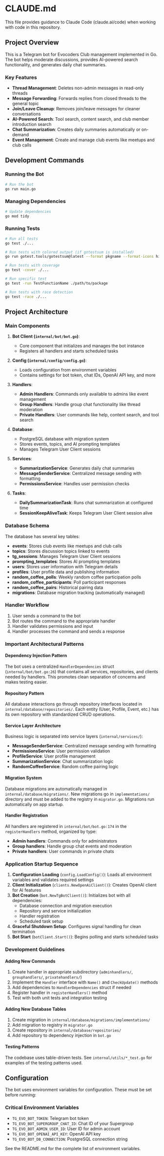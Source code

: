 # CLAUDE.md

This file provides guidance to Claude Code (claude.ai/code) when working with code in this repository.

## Project Overview

This is a Telegram bot for Evocoders Club management implemented in Go. The bot helps moderate discussions, provides AI-powered search functionality, and generates daily chat summaries.

### Key Features

- **Thread Management**: Deletes non-admin messages in read-only threads
- **Message Forwarding**: Forwards replies from closed threads to the general topic
- **Join/Leave Cleanup**: Removes join/leave messages for cleaner conversations
- **AI-Powered Search**: Tool search, content search, and club member introduction search
- **Chat Summarization**: Creates daily summaries automatically or on-demand
- **Event Management**: Create and manage club events like meetups and club calls

## Development Commands

### Running the Bot

```bash
# Run the bot
go run main.go
```

### Managing Dependencies

```bash
# Update dependencies
go mod tidy
```

### Running Tests

```bash
# Run all tests
go test ./...

# Run tests with colored output (if gotestsum is installed)
go run gotest.tools/gotestsum@latest --format pkgname --format-icons hivis

# Run tests with coverage
go test -cover ./...

# Run specific test
go test -run TestFunctionName ./path/to/package

# Run tests with race detection
go test -race ./...
```

## Project Architecture

### Main Components

1. **Bot Client (`internal/bot/bot.go`)**: 
   - Core component that initializes and manages the bot instance
   - Registers all handlers and starts scheduled tasks

2. **Config (`internal/config/config.go`)**: 
   - Loads configuration from environment variables
   - Contains settings for bot token, chat IDs, OpenAI API key, and more

3. **Handlers**: 
   - **Admin Handlers**: Commands only available to admins like event management
   - **Group Handlers**: Handle group chat functionality like thread moderation
   - **Private Handlers**: User commands like help, content search, and tool search

4. **Database**:
   - PostgreSQL database with migration system
   - Stores events, topics, and AI prompting templates
   - Manages Telegram User Client sessions

5. **Services**:
   - **SummarizationService**: Generates daily chat summaries 
   - **MessageSenderService**: Centralized message sending with formatting
   - **PermissionsService**: Handles user permission checks

6. **Tasks**:
   - **DailySummarizationTask**: Runs chat summarization at configured time
   - **SessionKeepAliveTask**: Keeps Telegram User Client session alive

### Database Schema

The database has several key tables:
- **events**: Stores club events like meetups and club calls
- **topics**: Stores discussion topics linked to events
- **tg_sessions**: Manages Telegram User Client sessions
- **prompting_templates**: Stores AI prompting templates
- **users**: Stores user information with Telegram details
- **profiles**: User profile data and publishing information
- **random_coffee_polls**: Weekly random coffee participation polls
- **random_coffee_participants**: Poll participant responses
- **random_coffee_pairs**: Historical pairing data
- **migrations**: Database migration tracking (automatically managed)

### Handler Workflow

1. User sends a command to the bot
2. Bot routes the command to the appropriate handler
3. Handler validates permissions and input
4. Handler processes the command and sends a response

### Important Architectural Patterns

#### Dependency Injection Pattern
The bot uses a centralized `HandlerDependencies` struct (`internal/bot/bot.go:26`) that contains all services, repositories, and clients needed by handlers. This promotes clean separation of concerns and makes testing easier.

#### Repository Pattern
All database interactions go through repository interfaces located in `internal/database/repositories/`. Each entity (User, Profile, Event, etc.) has its own repository with standardized CRUD operations.

#### Service Layer Architecture
Business logic is separated into service layers (`internal/services/`):
- **MessageSenderService**: Centralized message sending with formatting
- **PermissionsService**: User permission validation
- **ProfileService**: User profile management
- **SummarizationService**: Chat summarization logic
- **RandomCoffeeService**: Random coffee pairing logic

#### Migration System
Database migrations are automatically managed in `internal/database/migrations/`. New migrations go in `implementations/` directory and must be added to the registry in `migrator.go`. Migrations run automatically on app startup.

#### Handler Registration
All handlers are registered in `internal/bot/bot.go:174` in the `registerHandlers` method, organized by type:
- **Admin handlers**: Commands only for administrators
- **Group handlers**: Handle group chat events and moderation
- **Private handlers**: User commands in private chats

### Application Startup Sequence

1. **Configuration Loading** (`config.LoadConfig()`): Loads all environment variables and validates required settings
2. **Client Initialization** (`clients.NewOpenAiClient()`): Creates OpenAI client for AI features
3. **Bot Creation** (`bot.NewTgBotClient()`): Initializes bot with all dependencies:
   - Database connection and migration execution
   - Repository and service initialization
   - Handler registration
   - Scheduled task setup
4. **Graceful Shutdown Setup**: Configures signal handling for clean termination
5. **Bot Start** (`botClient.Start()`): Begins polling and starts scheduled tasks

### Development Guidelines

#### Adding New Commands
1. Create handler in appropriate subdirectory (`adminhandlers/`, `grouphandlers/`, `privatehandlers/`)
2. Implement the `Handler` interface with `Name()` and `CheckUpdate()` methods
3. Add dependencies to `HandlerDependencies` struct if needed
4. Register handler in `registerHandlers()` method
5. Test with both unit tests and integration testing

#### Adding New Database Tables
1. Create migration in `internal/database/migrations/implementations/`
2. Add migration to registry in `migrator.go`
3. Create repository in `internal/database/repositories/`
4. Add repository to dependency injection in `bot.go`

#### Testing Patterns
The codebase uses table-driven tests. See `internal/utils/*_test.go` for examples of the testing patterns used.

## Configuration

The bot uses environment variables for configuration. These must be set before running:

### Critical Environment Variables

- `TG_EVO_BOT_TOKEN`: Telegram bot token
- `TG_EVO_BOT_SUPERGROUP_CHAT_ID`: Chat ID of your Supergroup
- `TG_EVO_BOT_ADMIN_USER_ID`: User ID for admin account
- `TG_EVO_BOT_OPENAI_API_KEY`: OpenAI API key
- `TG_EVO_BOT_DB_CONNECTION`: PostgreSQL connection string

See the README.md for the complete list of environment variables.